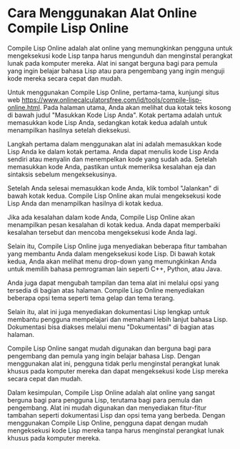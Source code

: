 Cara Menggunakan Alat Online Compile Lisp Online
================================================

Compile Lisp Online adalah alat online yang memungkinkan pengguna untuk mengeksekusi kode Lisp tanpa harus mengunduh dan menginstal perangkat lunak pada komputer mereka. Alat ini sangat berguna bagi para pemula yang ingin belajar bahasa Lisp atau para pengembang yang ingin menguji kode mereka secara cepat dan mudah.

Untuk menggunakan Compile Lisp Online, pertama-tama, kunjungi situs web <https://www.onlinecalculatorsfree.com/id/tools/compile-lisp-online.html>. Pada halaman utama, Anda akan melihat dua kotak teks kosong di bawah judul "Masukkan Kode Lisp Anda". Kotak pertama adalah untuk memasukkan kode Lisp Anda, sedangkan kotak kedua adalah untuk menampilkan hasilnya setelah dieksekusi.

Langkah pertama dalam menggunakan alat ini adalah memasukkan kode Lisp Anda ke dalam kotak pertama. Anda dapat menulis kode Lisp Anda sendiri atau menyalin dan menempelkan kode yang sudah ada. Setelah memasukkan kode Anda, pastikan untuk memeriksa kesalahan eja dan sintaksis sebelum mengeksekusinya.

Setelah Anda selesai memasukkan kode Anda, klik tombol "Jalankan" di bawah kotak kedua. Compile Lisp Online akan mulai mengeksekusi kode Lisp Anda dan menampilkan hasilnya di kotak kedua.

Jika ada kesalahan dalam kode Anda, Compile Lisp Online akan menampilkan pesan kesalahan di kotak kedua. Anda dapat memperbaiki kesalahan tersebut dan mencoba mengeksekusi kode Anda lagi.

Selain itu, Compile Lisp Online juga menyediakan beberapa fitur tambahan yang membantu Anda dalam mengeksekusi kode Lisp. Di bawah kotak kedua, Anda akan melihat menu drop-down yang memungkinkan Anda untuk memilih bahasa pemrograman lain seperti C++, Python, atau Java.

Anda juga dapat mengubah tampilan dan tema alat ini melalui opsi yang tersedia di bagian atas halaman. Compile Lisp Online menyediakan beberapa opsi tema seperti tema gelap dan tema terang.

Selain itu, alat ini juga menyediakan dokumentasi Lisp lengkap untuk membantu pengguna mempelajari dan memahami lebih lanjut bahasa Lisp. Dokumentasi bisa diakses melalui menu "Dokumentasi" di bagian atas halaman.

Compile Lisp Online sangat mudah digunakan dan berguna bagi para pengembang dan pemula yang ingin belajar bahasa Lisp. Dengan menggunakan alat ini, pengguna tidak perlu menginstal perangkat lunak khusus pada komputer mereka dan dapat mengeksekusi kode Lisp mereka secara cepat dan mudah.

Dalam kesimpulan, Compile Lisp Online adalah alat online yang sangat berguna bagi para pengguna Lisp, terutama bagi para pemula dan pengembang. Alat ini mudah digunakan dan menyediakan fitur-fitur tambahan seperti dokumentasi Lisp dan opsi tema yang berbeda. Dengan menggunakan Compile Lisp Online, pengguna dapat dengan mudah mengeksekusi kode Lisp mereka tanpa harus menginstal perangkat lunak khusus pada komputer mereka.